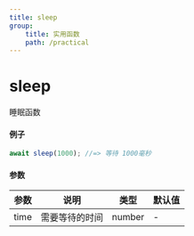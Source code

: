 ```yaml
---
title: sleep
group:
    title: 实用函数
    path: /practical
---
```


# sleep

睡眠函数

#### 例子

```ts
await sleep(1000); //=> 等待 1000毫秒
```

#### 参数

| 参数 | 说明           | 类型   | 默认值 |
| ---- | -------------- | ------ | ------ |
| time | 需要等待的时间 | number | -      |
